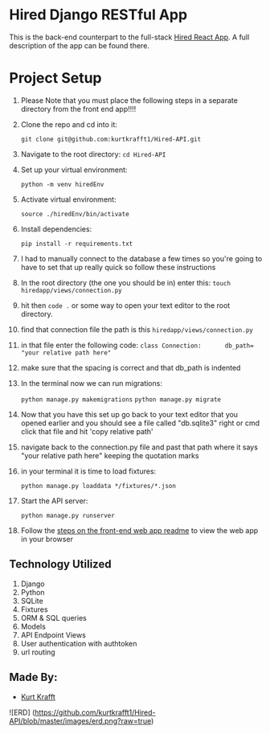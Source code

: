 # Hired Django RESTful App 

This is the back-end counterpart to the full-stack [Hired React App](https://github.com/kurtkrafft1/Hired). A full description of the app can be found there. 

# Project Setup
1. Please Note that you must place the following steps in a separate directory from the front end app!!!!

1. Clone the repo and cd into it:

    `git clone git@github.com:kurtkrafft1/Hired-API.git`

1. Navigate to the root directory: 
    `cd Hired-API`

1. Set up your virtual environment:

    `python -m venv hiredEnv`

1. Activate virtual environment:

    `source ./hiredEnv/bin/activate`

1. Install dependencies:

    `pip install -r requirements.txt`

1. I had to manually connect to the database a few times so you're going to have to set that up really quick so follow these instructions 

1. In the root directory (the one you should be in) enter this: `touch hiredapp/views/connection.py`

1. hit then `code .` or some way to open your text editor to the root directory. 

1. find that connection file the path is this `hiredapp/views/connection.py`

1. in that file enter the following code:
         `class Connection:`
         `      db_path= "your relative path here"`

1. make sure that the spacing is correct and that db_path is indented

1. In the terminal now we can run migrations:

    `python manage.py makemigrations`
    `python manage.py migrate`

1. Now that you have this set up go back to your text editor that you opened earlier and you should see a file called "db.sqlite3" right or cmd click that file and hit 'copy relative path' 

1. navigate back to the connection.py file and past that path where it says "your relative path here" keeping the quotation marks


1. in your terminal it is time to load fixtures:

    `python manage.py loaddata */fixtures/*.json`


1. Start the API server:

    `python manage.py runserver`

1. Follow the [steps on the front-end web app readme](https://github.com/kurtkrafft1/Hired) to view the web app in your browser

## Technology Utilized
1. Django
1. Python
1. SQLite
1. Fixtures
1. ORM & SQL queries
1. Models
1. API Endpoint Views  
1. User authentication with authtoken
1. url routing

## Made By:
- [Kurt Krafft](https://github.com/kurtkrafft1)

![ERD] (https://github.com/kurtkrafft1/Hired-API/blob/master/images/erd.png?raw=true)    

<!-- https://raw.githubusercontent.com/kurtkrafft1/Hired-API/master/images/erd.png -->

<!-- https://github.com/kurtkrafft1/Hired-API/blob/master/images/erd.png?raw=true -->